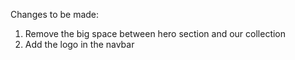 Changes to be made:
1. Remove the big space between hero section and our collection
2. Add the logo in the navbar
